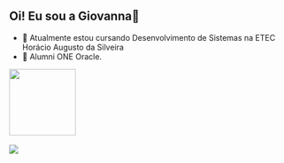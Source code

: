 ## Oi! Eu sou a Giovanna👋

- 🔭 Atualmente estou cursando Desenvolvimento de Sistemas na ETEC Horácio Augusto da Silveira
- 🌱 Alumni ONE Oracle.

<div>
<a href="https://github.com/iasminaraujoc">
<img height="120em" src="https://github-readme-stats.vercel.app/api/top-langs/?username=iasminaraujoc&layout=compact&langs_count=7&theme=dracula"/>
</div>

<br>

<div> 
  <a href="https://www.linkedin.com/in/torresaguiar/" target="_blank"><img src="https://img.shields.io/badge/-LinkedIn-%230077B5?style=for-the-badge&logo=linkedin&logoColor=white" target="_blank"></a> 
  
</div>

